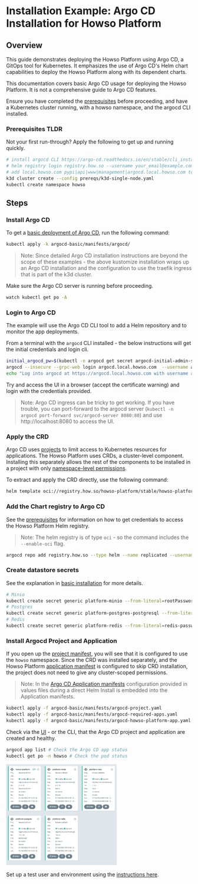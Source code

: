 # Installation Example: Argo CD Installation for Howso Platform

## Overview

This guide demonstrates deploying the Howso Platform using Argo CD, a GitOps tool for Kubernetes. It emphasizes the use of Argo CD's Helm chart capabilities to deploy the Howso Platform along with its dependent charts.

This documentation covers basic Argo CD usage for deploying the Howso Platform. It is not a comprehensive guide to Argo CD features.

Ensure you have completed the [prerequisites](../prereqs/README.md) before proceeding, and have a Kubernetes cluster running, with a howso namespace, and the argocd CLI installed. 

### Prerequisites TLDR

Not your first run-through?  Apply the following to get up and running quickly. 
```sh
# install argocd CLI https://argo-cd.readthedocs.io/en/stable/cli_installation/
# helm registry login registry.how.so --username your_email@example.com --password your_license_id 
# add local.howso.com pypi|api|www|management|argocd.local.howso.com to /etc/hosts 
k3d cluster create --config prereqs/k3d-single-node.yaml
kubectl create namespace howso
```

## Steps

### Install Argo CD

To get a [basic deployment of Argo CD](https://github.com/argoproj/argo-cd/releases/latest), run the following command:

```sh
kubectl apply -k argocd-basic/manifests/argocd/
```

> Note: Since detailed Argo CD installation instructions are beyond the scope of these examples - the above kustomize installation wraps up an Argo CD installation and the configuration to use the traefik ingress that is part of the k3d cluster. 

Make sure the Argo CD server is running before proceeding.  
```sh
watch kubectl get po -A
```

### Login to Argo CD 

The example will use the Argo CD CLI tool to add a Helm repository and to monitor the app deployments.

From a terminal with the `argocd` CLI installed - the below instructions will get the initial credentials and login cli.

```sh
initial_argocd_pw=$(kubectl -n argocd get secret argocd-initial-admin-secret -o jsonpath="{.data.password}" | base64 -d)
argocd --insecure --grpc-web login argocd.local.howso.com  --username admin --password $initial_argocd_pw
echo "Log into argocd at https://argocd.local.howso.com with username admin and password $initial_argocd_pw"
```

Try and access the UI in a browser (accept the certificate warning) and login with the credentials provided.

> Note: Argo CD ingress can be tricky to get working.  If you have trouble, you can port-forward to the argocd server (`kubectl -n argocd port-forward svc/argocd-server 8080:80`) and use http://localhost:8080 to access the UI.


### Apply the CRD

Argo CD uses [projects](https://argo-cd.readthedocs.io/en/stable/user-guide/projects/) to limit access to Kubernetes resources for applications.  The Howso Platform uses CRDs, a cluster-level component.  Installing this separately allows the rest of the components to be installed in a project with only [namespace-level permissions](./manifests/argocd-project.yaml).

To extract and apply the CRD directly, use the following command:
```sh
helm template oci://registry.how.so/howso-platform/stable/howso-platform --show-only 'templates/crds/*.yaml' | kubectl apply -f -
```

### Add the Chart registry to Argo CD

See the [prerequisites](../prereqs/README.md#accessing-the-howso-platform-helm-registry) for information on how to get credentials to access the Howso Platform Helm registry.

> Note: The helm registry is of type `oci` - so the command includes the `--enable-oci` flag.

```sh
argocd repo add registry.how.so --type helm --name replicated --username youremail@example.com --password <your-license-id> --enable-oci
```

### Create datastore secrets

See the explanation in [basic installation](../helm-basic/README.md#create-datastore-secrets) for more details.

```sh
# Minio
kubectl create secret generic platform-minio --from-literal=rootPassword="$(openssl rand -base64 20)" --from-literal=rootUser="$(openssl rand -base64 20)" --dry-run=client -o yaml | kubectl -n howso apply -f -
# Postgres
kubectl create secret generic platform-postgres-postgresql --from-literal=postgres-password="$(openssl rand -base64 20)" --dry-run=client -o yaml | kubectl -n howso apply -f -
# Redis
kubectl create secret generic platform-redis --from-literal=redis-password="$(openssl rand -base64 20)" --dry-run=client -o yaml | kubectl -n howso apply -f -
```


### Install Argocd Project and Application

If you open up the [project manifest](manifests/argocd-project.yaml), you will see that it is configured to use the `howso` namespace.  Since the CRD was installed separately, and the Howso Platform [application manifest](manifests/argocd-howso-platform-app.yaml) is configured to skip CRD installation, the project does not need to give any cluster-scoped permissions.

> Note: In the [Argo CD Application manifests](manifests/argocd-required-apps.yaml) configuration provided in values files during a direct Helm Install is embedded into the Application manifests.  

```sh
kubectl apply -f argocd-basic/manifests/argocd-project.yaml
kubectl apply -f argocd-basic/manifests/argocd-required-apps.yaml
kubectl apply -f argocd-basic/manifests/argocd-howso-platform-app.yaml
```

Check via the [UI](https://argocd.local.howso.com) - or the CLI, that the Argo CD project and application are created and healthy.

```sh
argocd app list # Check the Argo CD app status
kubectl get po -n howso # Check the pod status
```

<img src="../assets/argocd-success.png" width="300">

Set up a test user and environment using the [instructions here](../common/README.md#login-to-the-howso-platform).